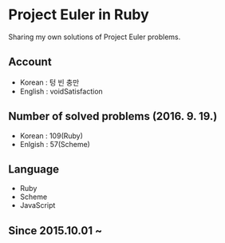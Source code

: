 # Project Euler in Ruby
Sharing my own solutions of Project Euler problems.

## Account
- Korean : 텅 빈 충만
- English : voidSatisfaction

## Number of solved problems (2016. 9. 19.)
- Korean : 109(Ruby)
- Enlgish : 57(Scheme)

## Language
- Ruby
- Scheme
- JavaScript

## Since 2015.10.01 ~

